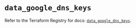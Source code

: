 # `data_google_dns_keys`

Refer to the Terraform Registry for docs: [`data_google_dns_keys`](https://registry.terraform.io/providers/hashicorp/google/5.14.0/docs/data-sources/dns_keys).
